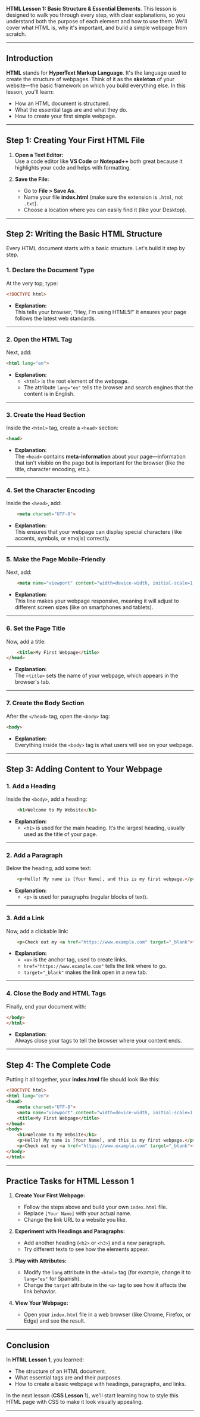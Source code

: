 **HTML Lesson 1: Basic Structure & Essential Elements**. 
This lesson is designed to walk you through every step, with clear explanations, so you understand both the purpose of each element and how to use them. 
We'll cover what HTML is, why it's important, and build a simple webpage from scratch.

---

## **Introduction**

**HTML** stands for **HyperText Markup Language**. 
It's the language used to create the structure of webpages. Think of it as the **skeleton** of your website—the basic framework on which you build everything else. In this lesson, you'll learn:

- How an HTML document is structured.
- What the essential tags are and what they do.
- How to create your first simple webpage.

---

## **Step 1: Creating Your First HTML File**

1. **Open a Text Editor:**  
Use a code editor like **VS Code** or **Notepad++** both great because it highlights your code and helps with formatting.

2. **Save the File:**  
   - Go to **File > Save As**.
   - Name your file **index.html** (make sure the extension is `.html`, not `.txt`).
   - Choose a location where you can easily find it (like your Desktop).

---

## **Step 2: Writing the Basic HTML Structure**

Every HTML document starts with a basic structure. Let's build it step by step.

### **1. Declare the Document Type**

At the very top, type:
```html
<!DOCTYPE html>
```
- **Explanation:**  
  This tells your browser, "Hey, I'm using HTML5!" It ensures your page follows the latest web standards.

---

### **2. Open the HTML Tag**

Next, add:
```html
<html lang="en">
```
- **Explanation:**  
  - `<html>` is the root element of the webpage.
  - The attribute `lang="en"` tells the browser and search engines that the content is in English.

---

### **3. Create the Head Section**

Inside the `<html>` tag, create a `<head>` section:
```html
<head>
```
- **Explanation:**  
  The `<head>` contains **meta-information** about your page—information that isn't visible on the page but is important for the browser (like the title, character encoding, etc.).

---

### **4. Set the Character Encoding**

Inside the `<head>`, add:
```html
    <meta charset="UTF-8">
```
- **Explanation:**  
  This ensures that your webpage can display special characters (like accents, symbols, or emojis) correctly.

---

### **5. Make the Page Mobile-Friendly**

Next, add:
```html
    <meta name="viewport" content="width=device-width, initial-scale=1.0">
```
- **Explanation:**  
  This line makes your webpage responsive, meaning it will adjust to different screen sizes (like on smartphones and tablets).

---

### **6. Set the Page Title**

Now, add a title:
```html
    <title>My First Webpage</title>
</head>
```
- **Explanation:**  
  The `<title>` sets the name of your webpage, which appears in the browser's tab.

---

### **7. Create the Body Section**

After the `</head>` tag, open the `<body>` tag:
```html
<body>
```
- **Explanation:**  
  Everything inside the `<body>` tag is what users will see on your webpage.

---

## **Step 3: Adding Content to Your Webpage**

### **1. Add a Heading**

Inside the `<body>`, add a heading:
```html
    <h1>Welcome to My Website</h1>
```
- **Explanation:**  
  - `<h1>` is used for the main heading. It’s the largest heading, usually used as the title of your page.

---

### **2. Add a Paragraph**

Below the heading, add some text:
```html
    <p>Hello! My name is [Your Name], and this is my first webpage.</p>
```
- **Explanation:**  
  - `<p>` is used for paragraphs (regular blocks of text).

---

### **3. Add a Link**

Now, add a clickable link:
```html
    <p>Check out my <a href="https://www.example.com" target="_blank">favorite website</a>.</p>
```
- **Explanation:**  
  - `<a>` is the anchor tag, used to create links.
  - `href="https://www.example.com"` tells the link where to go.
  - `target="_blank"` makes the link open in a new tab.

---

### **4. Close the Body and HTML Tags**

Finally, end your document with:
```html
</body>
</html>
```
- **Explanation:**  
  Always close your tags to tell the browser where your content ends.

---

## **Step 4: The Complete Code**

Putting it all together, your **index.html** file should look like this:
```html
<!DOCTYPE html>
<html lang="en">
<head>
    <meta charset="UTF-8">
    <meta name="viewport" content="width=device-width, initial-scale=1.0">
    <title>My First Webpage</title>
</head>
<body>
    <h1>Welcome to My Website</h1>
    <p>Hello! My name is [Your Name], and this is my first webpage.</p>
    <p>Check out my <a href="https://www.example.com" target="_blank">favorite website</a>.</p>
</body>
</html>
```

---

## **Practice Tasks for HTML Lesson 1**

1. **Create Your First Webpage:**
   - Follow the steps above and build your own `index.html` file.
   - Replace `[Your Name]` with your actual name.
   - Change the link URL to a website you like.

2. **Experiment with Headings and Paragraphs:**
   - Add another heading (`<h2>` or `<h3>`) and a new paragraph.
   - Try different texts to see how the elements appear.

3. **Play with Attributes:**
   - Modify the `lang` attribute in the `<html>` tag (for example, change it to `lang="es"` for Spanish).
   - Change the `target` attribute in the `<a>` tag to see how it affects the link behavior.

4. **View Your Webpage:**
   - Open your `index.html` file in a web browser (like Chrome, Firefox, or Edge) and see the result.

---

## **Conclusion**

In **HTML Lesson 1**, you learned:
- The structure of an HTML document.
- What essential tags are and their purposes.
- How to create a basic webpage with headings, paragraphs, and links.

In the next lesson (**CSS Lesson 1**), we'll start learning how to style this HTML page with CSS to make it look visually appealing.

---

